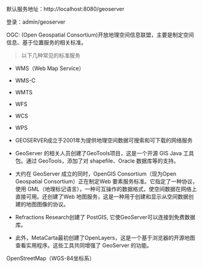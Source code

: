 默认服务地址：http://localhost:8080/geoserver

登录：admin/geoserver



OGC: (Open Geospatial Consortium)开放地理空间信息联盟，主要是制定空间信息、基于位置服务的相关标准。

> 以下几种常见的标准服务
+ WMS（Web Map Service）
+ WMS-C
+ WMTS
+ WFS
+ WCS
+ WPS


+ GEOSERVER成立于2001年为提供地理空间数据可搜索和可下载的网络服务
+ GeoServer 的相关人员创建了GeoTools项目，这是一个开源 GIS Java 工具包。通过 GeoTools，添加了对 shapefile、Oracle 数据库等的支持。
+ 大约在 GeoServer 成立的同时，OpenGIS Consortium（现为Open Geospatial Consortium）正在制定Web 要素服务标准。它指定了一种协议，使用 GML（地理标记语言），一种可互操作的数据格式，使空间数据在网络上直接可用。还创建了Web 地图服务，这是一种用于创建和显示从空间数据创建的地图图像的协议。
+ Refractions Research创建了 PostGIS, 它使GeoServer可以连接到免费数据库。
+ 此外，MetaCarta最初创建了OpenLayers，这是一个基于浏览器的开源地图查看实用程序。这些工具共同增强了 GeoServer 的功能。

OpenStreetMap（WGS-84坐标系）
